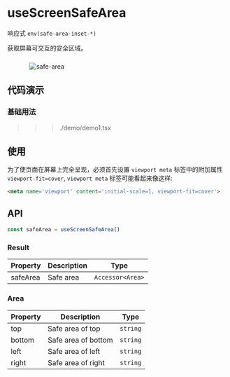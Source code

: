 # useScreenSafeArea

响应式 `env(safe-area-inset-*)`

获取屏幕可交互的安全区域。

<img src="/safe-areas-1.png" alt="safe-area" style="max-width: 80%;display:block;margin:24px auto" />

## 代码演示

### 基础用法

>>> ./demo/demo1.tsx


## 使用

为了使页面在屏幕上完全呈现，必须首先设置 `viewport meta` 标签中的附加属性 `viewport-fit=cover`,
`viewport meta` 标签可能看起来像这样:

```html
<meta name='viewport' content='initial-scale=1, viewport-fit=cover'>
```

## API

```ts
const safeArea = useScreenSafeArea()
```

### Result

| Property | Description     | Type             |
| -------- | --------------- | ---------------- |
| safeArea | Safe area       | `Accessor<Area>` |

### Area

| Property | Description         | Type             |
| -------- | ------------------- | ---------------- |
| top      | Safe area of top    | `string`         |
| bottom   | Safe area of bottom | `string`         |
| left     | Safe area of left   | `string`         |
| right    | Safe area of right  | `string`         |

